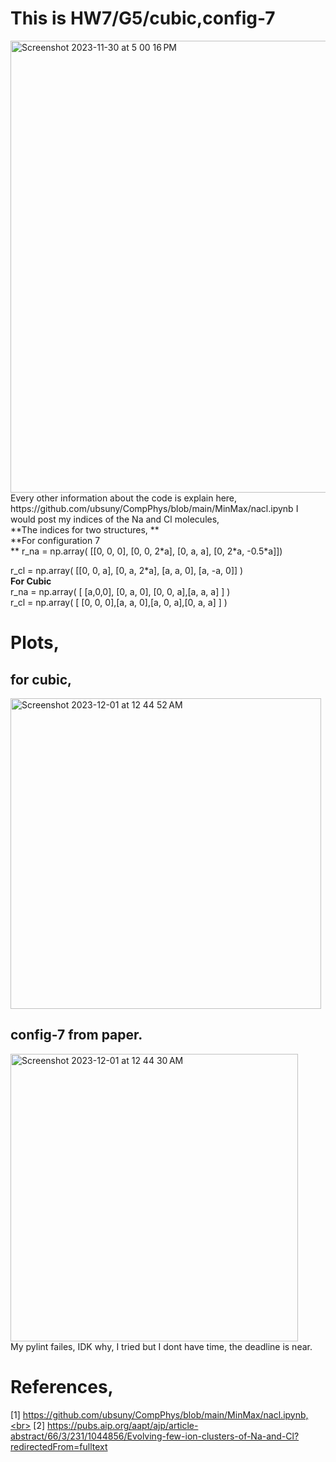# This is HW7/G5/cubic,config-7 
<img width="723" alt="Screenshot 2023-11-30 at 5 00 16 PM" src="https://github.com/uarif/23-Homework7G5/assets/13534352/a3114580-6d97-4288-a067-ad7468ec8a44">
Every other information about the code is explain here,
https://github.com/ubsuny/CompPhys/blob/main/MinMax/nacl.ipynb
I would post my indices of the Na and Cl molecules,<br>
**The indices for two structures, **<br>
**For configuration 7 <br>**
r_na = np.array( [[0, 0, 0], [0, 0, 2*a], [0, a, a], [0, 2*a, -0.5*a]]) <br>

r_cl = np.array( [[0, 0, a], [0, a, 2*a], [a, a, 0], [a, -a, 0]] )<br>
**For Cubic**<br>
r_na = np.array( [ [a,0,0], [0, a, 0], [0, 0, a],[a, a, a] ] )<br>
r_cl = np.array( [ [0, 0, 0],[a, a, 0],[a, 0, a],[0, a, a] ] )<br>
# Plots, 
## for cubic, 

<img width="497" alt="Screenshot 2023-12-01 at 12 44 52 AM" src="https://github.com/uarif/23-Homework7G5/assets/13534352/a6cdf131-94d6-47ae-b1e9-85ff6a5a0b4d">

## config-7 from paper. 

<img width="460" alt="Screenshot 2023-12-01 at 12 44 30 AM" src="https://github.com/uarif/23-Homework7G5/assets/13534352/54e4086d-27a0-44c0-aaf3-1d3db85dda95"> <br>
My pylint failes, IDK why, I tried but I dont have time, the deadline is near. 
# References, 
[1] https://github.com/ubsuny/CompPhys/blob/main/MinMax/nacl.ipynb,<br>
[2] https://pubs.aip.org/aapt/ajp/article-abstract/66/3/231/1044856/Evolving-few-ion-clusters-of-Na-and-Cl?redirectedFrom=fulltext
                                                                

